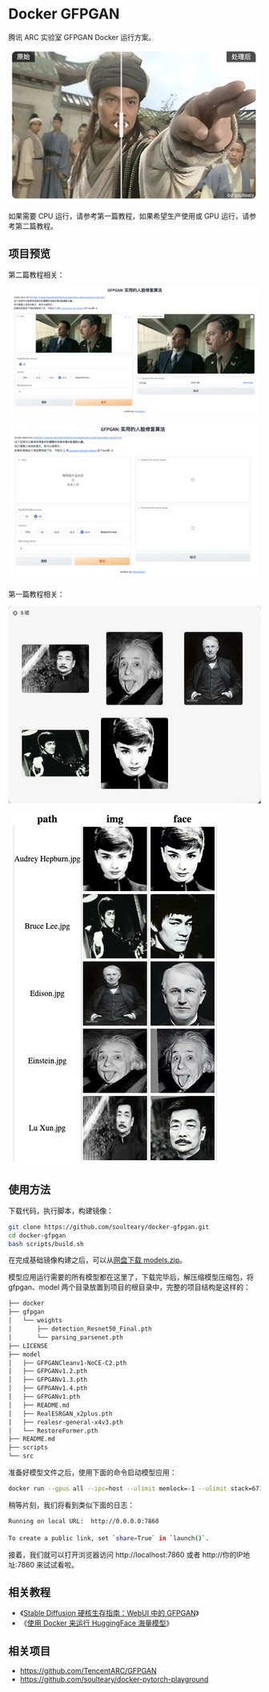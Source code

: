 # Docker GFPGAN

腾讯 ARC 实验室 GFPGAN Docker 运行方案。

![](.github/compare.jpg)

如果需要 CPU 运行，请参考第一篇教程，如果希望生产使用或 GPU 运行，请参考第二篇教程。

## 项目预览

第二篇教程相关：

![](.github/first-look.jpg)

![](.github/gfpgan-full-options.jpg)

第一篇教程相关：

![](.github/pictures.png)

![](.github/preview.png)

## 使用方法

下载代码，执行脚本，构建镜像：

```bash
git clone https://github.com/soulteary/docker-gfpgan.git
cd docker-gfpgan
bash scripts/build.sh
```

在完成基础镜像构建之后，可以从[网盘下载 models.zip](https://pan.baidu.com/s/1j6JyPEpCOM4D9NYUnPh0SQ?pwd=soul)。

模型应用运行需要的所有模型都在这里了，下载完毕后，解压缩模型压缩包，将 gfpgan、model 两个目录放置到项目的根目录中，完整的项目结构是这样的：

```bash
├── docker
├── gfpgan
│   └── weights
│       ├── detection_Resnet50_Final.pth
│       └── parsing_parsenet.pth
├── LICENSE
├── model
│   ├── GFPGANCleanv1-NoCE-C2.pth
│   ├── GFPGANv1.2.pth
│   ├── GFPGANv1.3.pth
│   ├── GFPGANv1.4.pth
│   ├── GFPGANv1.pth
│   ├── README.md
│   ├── RealESRGAN_x2plus.pth
│   ├── realesr-general-x4v3.pth
│   └── RestoreFormer.pth
├── README.md
├── scripts
└── src
```

准备好模型文件之后，使用下面的命令启动模型应用：

```bash
docker run --gpus all --ipc=host --ulimit memlock=-1 --ulimit stack=67108864 --rm -it -v `pwd`/model:/app/model -v `pwd`/gfpgan:/app/gfpgan  -p 7860:7860 soulteary/docker-gfpgan
```

稍等片刻，我们将看到类似下面的日志：

```bash
Running on local URL:  http://0.0.0.0:7860

To create a public link, set `share=True` in `launch()`.
```

接着，我们就可以打开浏览器访问 http://localhost:7860 或者 http://你的IP地址:7860 来试试看啦。

## 相关教程

- 《[Stable Diffusion 硬核生存指南：WebUI 中的 GFPGAN](https://soulteary.com/2023/08/04/stable-diffusion-hardcore-survival-guide-gfpgan-in-webui.html)》
- 《[使用 Docker 来运行 HuggingFace 海量模型](https://soulteary.com/2022/05/20/use-docker-to-run-huggingface-models.html)》

## 相关项目

- https://github.com/TencentARC/GFPGAN
- https://github.com/soulteary/docker-pytorch-playground
